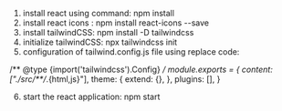 1. install react using command: npm install
2. install react icons : npm install react-icons --save
3. install tailwindCSS: npm install -D tailwindcss
4. initialize tailwindCSS: npx tailwindcss init
5. configuration of tailwind.config.js file using replace code: 

/** @type {import('tailwindcss').Config} */
module.exports = {
  content: ["./src/**/*.{html,js}"],
  theme: {
    extend: {},
  },
  plugins: [],
}

6. start the react application: npm start
